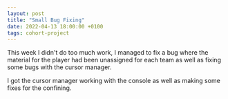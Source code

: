 ```yaml
---
layout: post
title: "Small Bug Fixing"
date: 2022-04-13 18:00:00 +0100
tags: cohort-project
---
```


This week I didn't do too much work, I managed to fix a bug where the material for the player had been unassigned for each team as well as fixing some bugs with the cursor manager.

I got the cursor manager working with the console as well as making some fixes for the confining.